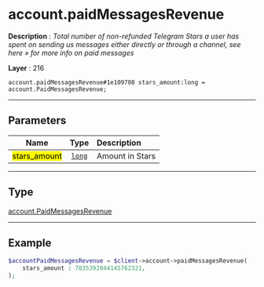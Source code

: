 # account.paidMessagesRevenue

**Description** : *Total number of non\-refunded Telegram Stars a user has spent on sending us messages either directly or through a channel, see here &raquo; for more info on paid messages*

**Layer** : 216

```tl
account.paidMessagesRevenue#1e109708 stars_amount:long = account.PaidMessagesRevenue;
```

---

## Parameters

| Name | Type | Description |
| :---: | :---: | :--- |
| <mark>stars_amount</mark> | [`long`](type/long) | Amount in Stars |

---

## Type

[account.PaidMessagesRevenue](type/account.PaidMessagesRevenue)

---

## Example

```php
$accountPaidMessagesRevenue = $client->account->paidMessagesRevenue(
	stars_amount : 7835392044145762321,
);
```